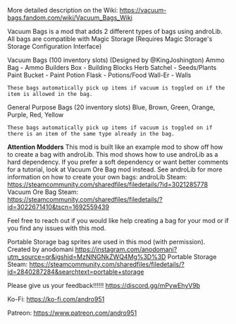 ﻿More detailed description on the Wiki:
https://vacuum-bags.fandom.com/wiki/Vacuum_Bags_Wiki

Vacuum Bags is a mod that adds 2 different types of bags using androLib.
All bags are compatible with Magic Storage (Requires Magic Storage's Storage Configuration Interface)

Vacuum Bags (100 inventory slots)  (Designed by @KingJoshington)
	Ammo Bag - Ammo
	Builders Box - Building Blocks
	Herb Satchel - Seeds/Plants
	Paint Bucket - Paint
	Potion Flask - Potions/Food
	Wall-Er - Walls

	These bags automatically pick up items if vacuum is toggled on if the item is allowed in the bag.

General Purpose Bags (20 inventory slots)
	Blue, Brown, Green, Orange, Purple, Red, Yellow

	These bags automatically pick up items if vacuum is toggled on if there is an item of the same type already in the bag.

**Attention Modders**
This mod is built like an example mod to show off how to create a bag with androLib.
This mod shows how to use androLib as a hard dependency.  If you prefer a soft dependency or want better comments for a tutorial, look at Vacuum Ore Bag mod instead.
See androLib for more information on how to create your own bags:
	androLib Steam: https://steamcommunity.com/sharedfiles/filedetails/?id=3021285778
	Vacuum Ore Bag Steam: https://steamcommunity.com/sharedfiles/filedetails/?id=3022671410&tscn=1692559439

Feel free to reach out if you would like help creating a bag for your mod or if you find any issues with this mod.

Portable Storage bag sprites are used in this mod (with permission).  Created by anodomani https://instagram.com/anodomani?utm_source=qr&igshid=MzNlNGNkZWQ4Mg%3D%3D
	Portable Storage Steam: https://steamcommunity.com/sharedfiles/filedetails/?id=2840287284&searchtext=portable+storage

Please give us your feedback!!!!!!
https://discord.gg/mPywEhyV9b

Ko-Fi:
https://ko-fi.com/andro951

Patreon:
https://www.patreon.com/andro951